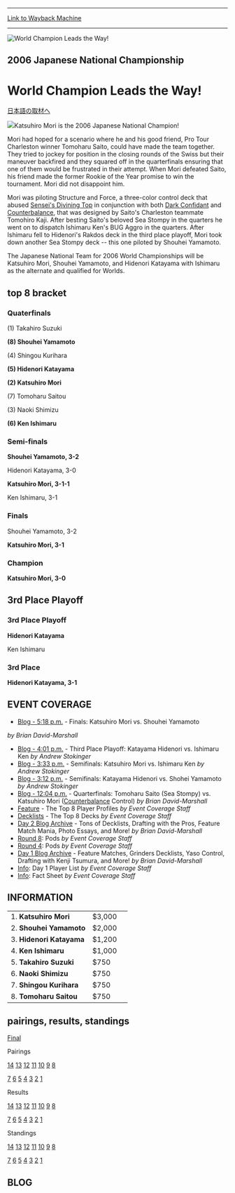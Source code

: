 
---
[Link to Wayback Machine](https://web.archive.org/web/20160228035920/http://magic.wizards.com/en/events/coverage/jpnat06)

[_metadata_:description]:- "日本語の取材へ Katsuhiro Mori is the 2006 Japanese National Champion!"
[_metadata_:generator]:- "Drupal 7 (http://drupal.org)"
[_metadata_:node]:- "577701"
[_metadata_:source]:- "div-block-system-main"
[_metadata_:title]:- "World Champion Leads the Way!"
[_metadata_:wayback_capture_timestamp]:- "2016-02-28 03:59:20"
[_metadata_:wayback_raw_url]:- "https://web.archive.org/web/20160228035920id_/http://magic.wizards.com/en/events/coverage/jpnat06"
[_metadata_:wayback_url]:- "http://magic.wizards.com/en/events/coverage/jpnat06"
---







![World Champion Leads the Way!](https://media.magic.wizards.com/images/banner/large_1_4.jpg)





2006 Japanese National Championship
-----------------------------------


World Champion Leads the Way!
=============================












[日本語の取材へ](http://magic.wizards.com/ja/events/coverage/world-champion-leads-way)


![](https://media.magic.wizards.com/image_legacy_migration/sideboard/images/jpnat06/fin.jpg)Katsuhiro Mori is the 2006 Japanese National Champion!


Mori had hoped for a scenario where he and his good friend, Pro Tour Charleston winner Tomoharu Saito, could have made the team together. They tried to jockey for position in the closing rounds of the Swiss but their maneuver backfired and they squared off in the quarterfinals ensuring that one of them would be frustrated in their attempt. When Mori defeated Saito, his friend made the former Rookie of the Year promise to win the tournament. Mori did not disappoint him.


Mori was piloting Structure and Force, a three-color control deck that abused [Sensei's Divining Top](http://gatherer.wizards.com/Pages/Card/Details.aspx?name=Sensei%27s+Divining+Top) in conjunction with both [Dark Confidant](http://gatherer.wizards.com/Pages/Card/Details.aspx?name=Dark+Confidant) and [Counterbalance](http://gatherer.wizards.com/Pages/Card/Details.aspx?name=Counterbalance), that was designed by Saito's Charleston teammate Tomohiro Kaji. After besting Saito's beloved Sea Stompy in the quarters he went on to dispatch Ishimaru Ken's BUG Aggro in the quarters. After Ishimaru fell to Hidenori's Rakdos deck in the third place playoff, Mori took down another Sea Stompy deck -- this one piloted by Shouhei Yamamoto.


The Japanese National Team for 2006 World Championships will be Katsuhiro Mori, Shouhei Yamamoto, and Hidenori Katayama with Ishimaru as the alternate and qualified for Worlds.



top 8 bracket
-------------





### Quaterfinals





(1) Takahiro Suzuki




**(8) Shouhei Yamamoto**






(4) Shingou Kurihara




**(5) Hidenori Katayama**






**(2) Katsuhiro Mori**




(7) Tomoharu Saitou






(3) Naoki Shimizu




**(6) Ken Ishimaru**







### Semi-finals





**Shouhei Yamamoto, 3-2**




Hidenori Katayama, 3-0






**Katsuhiro Mori, 3-1-1**




Ken Ishimaru, 3-1







### Finals





Shouhei Yamamoto, 3-2




**Katsuhiro Mori, 3-1**







### Champion





**Katsuhiro Mori, 3-0**








3rd Place Playoff
-----------------





### 3rd Place Playoff





**Hidenori Katayama**




Ken Ishimaru







### 3rd Place





**Hidenori Katayama, 3-1**









EVENT COVERAGE
--------------




* [Blog - 5:18 p.m.](#5) - Finals: Katsuhiro Mori vs. Shouhei Yamamoto

 *by Brian David-Marshall*
* [Blog - 4:01 p.m.](#4) - Third Place Playoff: Katayama Hidenori vs. Ishimaru Ken
 *by Andrew Stokinger*
* [Blog - 3:33 p.m.](#3) - Semifinals: Katsuhiro Mori vs. Ishimaru Ken
 *by Andrew Stokinger*
* [Blog - 3:12 p.m.](#2) - Semifinals: Katayama Hidenori vs. Shohei Yamamoto
 *by Andrew Stokinger*
* [Blog - 12:04 p.m.](#1) - Quarterfinals: Tomoharu Saito (Sea Stompy) vs. Katsuhiro Mori ([Counterbalance](http://gatherer.wizards.com/Pages/Card/Details.aspx?name=Counterbalance) Control)
 *by Brian David-Marshall*
* [Feature](/en/articles/archive/event-coverage/feature-top-8-player-profiles-2006-08-27) - The Top 8 Player Profiles
 *by Event Coverage Staff*
* [Decklists](/en/articles/archive/event-coverage/decklists-top-8-decks-2006-08-26) - The Top 8 Decks
 *by Event Coverage Staff*
* [Day 2 Blog Archive](/en/articles/archive/event-coverage/day-2-blog-archive-2006-08-26) - Tons of Decklists, Drafting with the Pros, Feature Match Mania, Photo Essays, and More!
 *by Brian David-Marshall*
* [Round 8](/en/articles/archive/event-coverage/round-8-pods-2006-08-25): Pods
 *by Event Coverage Staff*
* [Round 4](/en/articles/archive/event-coverage/round-4-pods-2006-08-24): Pods
 *by Event Coverage Staff*
* [Day 1 Blog Archive](/en/articles/archive/event-coverage/day-1-blog-archive-2006-08-25) - Feature Matches, Grinders Decklists, Yaso Control, Drafting with Kenji Tsumura, and More!
 *by Brian David-Marshall*
* [Info](/en/articles/archive/event-coverage/day-1-player-list-2006-08-24): Day 1 Player List
 *by Event Coverage Staff*
* [Info](http://magic.wizards.com/en/articles/archive/feature/2008-japan-national-championships-2004-04-05): Fact Sheet
 *by Event Coverage Staff*



INFORMATION
-----------




|  |  |  |
| --- | --- | --- |
| 1. **Katsuhiro Mori** | $3,000 |
| 2. **Shouhei Yamamoto** | $2,000 |
| 3. **Hidenori Katayama** | $1,200 |
| 4. **Ken Ishimaru** | $1,000 |
| 5. **Takahiro Suzuki** | $750 |
| 6. **Naoki Shimizu** | $750 |
| 7. **Shingou Kurihara** | $750 |
| 8. **Tomoharu Saitou** | $750 |

pairings, results, standings
----------------------------




[Final](/en/articles/archive/event-coverage/final-standings-2006-08-27)




Pairings


[14](/en/articles/archive/event-coverage/round-14-pairings-2006-08-26) [13](/en/articles/archive/event-coverage/round-13-pairings-2006-08-26) [12](/en/articles/archive/event-coverage/round-12-pairings-2006-08-26) [11](/en/articles/archive/event-coverage/round-11-pairings-2006-08-25) [10](/en/articles/archive/event-coverage/round-10-pairings-2006-08-25) [9](/en/articles/archive/event-coverage/round-9-pairings-2006-08-25) [8](/en/articles/archive/event-coverage/round-8-pairings-2006-08-25)


[7](/en/articles/archive/event-coverage/round-7-pairings-2006-08-25) [6](/en/articles/archive/event-coverage/round-6-pairings-2006-08-25) [5](/en/articles/archive/event-coverage/round-5-pairings-2006-08-25) [4](/en/articles/archive/event-coverage/round-4-pairings-2006-08-24) [3](/en/articles/archive/event-coverage/round-3-pairings-2006-08-24) [2](/en/articles/archive/event-coverage/round-2-pairings-2006-08-24) [1](/en/articles/archive/event-coverage/round-1-pairings-2006-08-24)




Results


[14](/en/articles/archive/event-coverage/round-14-results-2006-08-26) [13](/en/articles/archive/event-coverage/round-13-results-2006-08-26) [12](/en/articles/archive/event-coverage/round-12-results-2006-08-26) [11](/en/articles/archive/event-coverage/round-11-results-2006-08-26) [10](/en/articles/archive/event-coverage/round-10-results-2006-08-25) [9](/en/articles/archive/event-coverage/round-9-results-2006-08-25) [8](/en/articles/archive/event-coverage/round-8-results-2006-08-25)


[7](/en/articles/archive/event-coverage/round-7-results-2006-08-25) [6](/en/articles/archive/event-coverage/round-6-results-2006-08-25) [5](/en/articles/archive/event-coverage/round-5-results-2006-08-25) [4](/en/articles/archive/event-coverage/round-4-results-2006-08-25) [3](/en/articles/archive/event-coverage/round-3-results-2006-08-24) [2](/en/articles/archive/event-coverage/round-2-results-2006-08-24) [1](/en/articles/archive/event-coverage/round-1-results-2006-08-24)




Standings


[14](/en/articles/archive/event-coverage/round-14-standings-2006-08-26) [13](/en/articles/archive/event-coverage/round-13-standings-2006-08-26) [12](/en/articles/archive/event-coverage/round-12-standings-2006-08-26) [11](/en/articles/archive/event-coverage/round-11-standings-2006-08-26) [10](/en/articles/archive/event-coverage/round-10-standings-2006-08-25) [9](/en/articles/archive/event-coverage/round-9-standings-2006-08-25) [8](/en/articles/archive/event-coverage/round-8-standings-2006-08-25)


[7](/en/articles/archive/event-coverage/round-7-standings-2006-08-25) [6](/en/articles/archive/event-coverage/round-6-standings-2006-08-25) [5](/en/articles/archive/event-coverage/round-5-standings-2006-08-25) [4](/en/articles/archive/event-coverage/round-4-standings-2006-08-25) [3](/en/articles/archive/event-coverage/round-3-standings-2006-08-24) [2](/en/articles/archive/event-coverage/round-2-standings-2006-08-24) [1](/en/articles/archive/event-coverage/round-1-standings-2006-08-24)





BLOG
----



  

 


